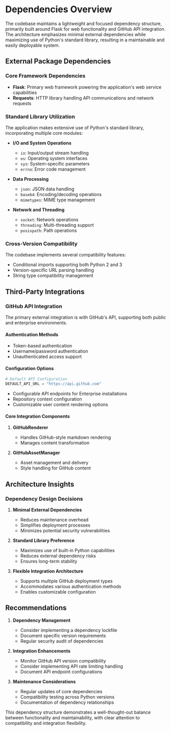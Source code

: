 # Dependencies Overview

The codebase maintains a lightweight and focused dependency structure, primarily built around Flask for web functionality and GitHub API integration. The architecture emphasizes minimal external dependencies while maximizing use of Python's standard library, resulting in a maintainable and easily deployable system.

## External Package Dependencies

### Core Framework Dependencies
- **Flask**: Primary web framework powering the application's web service capabilities
- **Requests**: HTTP library handling API communications and network requests

### Standard Library Utilization
The application makes extensive use of Python's standard library, incorporating multiple core modules:

- **I/O and System Operations**
  - `io`: Input/output stream handling
  - `os`: Operating system interfaces
  - `sys`: System-specific parameters
  - `errno`: Error code management

- **Data Processing**
  - `json`: JSON data handling
  - `base64`: Encoding/decoding operations
  - `mimetypes`: MIME type management

- **Network and Threading**
  - `socket`: Network operations
  - `threading`: Multi-threading support
  - `posixpath`: Path operations

### Cross-Version Compatibility
The codebase implements several compatibility features:
- Conditional imports supporting both Python 2 and 3
- Version-specific URL parsing handling
- String type compatibility management

## Third-Party Integrations

### GitHub API Integration
The primary external integration is with GitHub's API, supporting both public and enterprise environments.

#### Authentication Methods
- Token-based authentication
- Username/password authentication
- Unauthenticated access support

#### Configuration Options
```python
# Default API Configuration
DEFAULT_API_URL = "https://api.github.com"
```
- Configurable API endpoints for Enterprise installations
- Repository context configuration
- Customizable user content rendering options

#### Core Integration Components
1. **GitHubRenderer**
   - Handles GitHub-style markdown rendering
   - Manages content transformation
   
2. **GitHubAssetManager**
   - Asset management and delivery
   - Style handling for GitHub content

## Architecture Insights

### Dependency Design Decisions
1. **Minimal External Dependencies**
   - Reduces maintenance overhead
   - Simplifies deployment processes
   - Minimizes potential security vulnerabilities

2. **Standard Library Preference**
   - Maximizes use of built-in Python capabilities
   - Reduces external dependency risks
   - Ensures long-term stability

3. **Flexible Integration Architecture**
   - Supports multiple GitHub deployment types
   - Accommodates various authentication methods
   - Enables customizable configuration

## Recommendations

1. **Dependency Management**
   - Consider implementing a dependency lockfile
   - Document specific version requirements
   - Regular security audit of dependencies

2. **Integration Enhancements**
   - Monitor GitHub API version compatibility
   - Consider implementing API rate limiting handling
   - Document API endpoint configurations

3. **Maintenance Considerations**
   - Regular updates of core dependencies
   - Compatibility testing across Python versions
   - Documentation of dependency relationships

This dependency structure demonstrates a well-thought-out balance between functionality and maintainability, with clear attention to compatibility and integration flexibility.